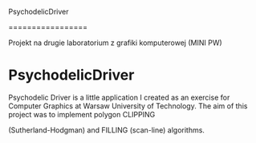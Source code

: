 PsychodelicDriver

=================

Projekt na drugie laboratorium z grafiki komputerowej (MINI PW)


PsychodelicDriver
=================

Psychodelic Driver is a little application I created as an exercise for Computer Graphics at
Warsaw University of Technology.
The aim of this project was to implement polygon CLIPPING 

(Sutherland-Hodgman) and FILLING (scan-line) algorithms.
